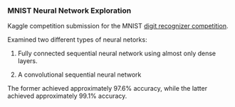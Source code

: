 ### MNIST Neural Network Exploration

Kaggle competition submission for the MNIST [digit recognizer competition](https://www.kaggle.com/c/digit-recognizer).

Examined two different types of neural netorks:

1. Fully connected sequential neural network using almost only dense layers.

2. A convolutional sequential neural network

The former achieved approximately 97.6% accuracy, while the latter achieved approximately 99.1% accuracy.
